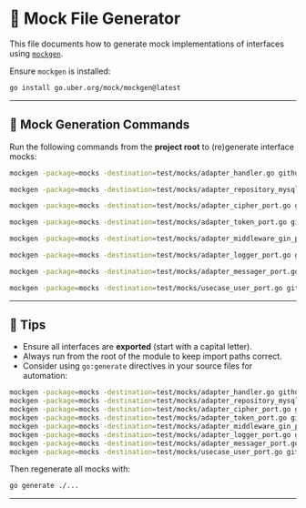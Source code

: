 # 🧪 Mock File Generator

This file documents how to generate mock implementations of interfaces using [`mockgen`](https://github.com/golang/mock).

Ensure `mockgen` is installed:

```bash
go install go.uber.org/mock/mockgen@latest
```

---

## 🔄 Mock Generation Commands

Run the following commands from the **project root** to (re)generate interface mocks:

```bash
mockgen -package=mocks -destination=test/mocks/adapter_handler.go github.com/loganrk/user-vault/internal/core/port Handler

mockgen -package=mocks -destination=test/mocks/adapter_repository_mysql_port.go github.com/loganrk/user-vault/internal/core/port RepositoryMySQL

mockgen -package=mocks -destination=test/mocks/adapter_cipher_port.go github.com/loganrk/user-vault/internal/core/port Cipher

mockgen -package=mocks -destination=test/mocks/adapter_token_port.go github.com/loganrk/user-vault/internal/core/port Token

mockgen -package=mocks -destination=test/mocks/adapter_middleware_gin_port.go github.com/loganrk/user-vault/internal/core/port GinMiddleware

mockgen -package=mocks -destination=test/mocks/adapter_logger_port.go github.com/loganrk/user-vault/internal/core/port Logger

mockgen -package=mocks -destination=test/mocks/adapter_messager_port.go github.com/loganrk/user-vault/internal/adapter/port Messager

mockgen -package=mocks -destination=test/mocks/usecase_user_port.go github.com/loganrk/user-vault/internal/core/port UserSvr
```

---

## 📌 Tips

- Ensure all interfaces are **exported** (start with a capital letter).
- Always run from the root of the module to keep import paths correct.
- Consider using `go:generate` directives in your source files for automation:

```bash
mockgen -package=mocks -destination=test/mocks/adapter_handler.go github.com/loganrk/user-vault/internal/core/port Handler
mockgen -package=mocks -destination=test/mocks/adapter_repository_mysql_port.go github.com/loganrk/user-vault/internal/core/port RepositoryMySQL
mockgen -package=mocks -destination=test/mocks/adapter_cipher_port.go github.com/loganrk/user-vault/internal/core/port Cipher
mockgen -package=mocks -destination=test/mocks/adapter_token_port.go github.com/loganrk/user-vault/internal/core/port Token
mockgen -package=mocks -destination=test/mocks/adapter_middleware_gin_port.go github.com/loganrk/user-vault/internal/core/port GinMiddleware
mockgen -package=mocks -destination=test/mocks/adapter_logger_port.go github.com/loganrk/user-vault/internal/core/port Logger
mockgen -package=mocks -destination=test/mocks/adapter_messager_port.go github.com/loganrk/user-vault/internal/adapter/port Messager
mockgen -package=mocks -destination=test/mocks/usecase_user_port.go github.com/loganrk/user-vault/internal/core/port UserSvr

```

Then regenerate all mocks with:

```bash
go generate ./...
```

---
